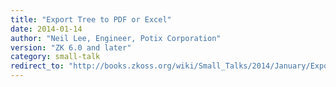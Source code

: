 ```yaml
---
title: "Export Tree to PDF or Excel"
date: 2014-01-14
author: "Neil Lee, Engineer, Potix Corporation"
version: "ZK 6.0 and later"
category: small-talk
redirect_to: "http://books.zkoss.org/wiki/Small_Talks/2014/January/Export_Tree_to_PDF_or_Excel"
---
```

